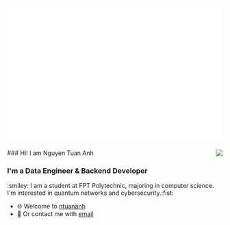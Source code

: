 <img src="svg/tunanh.svg" width="1200"/>
<br><br>
### Hi! I am Nguyen Tuan Anh
<img align="right" src="https://github-readme-stats.vercel.app/api?username=ntuananhdevs&count_private=true&show_icons=true&line_height=25" />
<h3>I'm a Data Engineer & Backend Developer</h3>
:smiley: I am a student at FPT Polytechnic, majoring in computer science. I'm interested in quantum networks and cybersecurity.:fist:

- :globe_with_meridians: Welcome to [ntuananh](ntuananhdevs.github.io/ntuananhdevs)
- :email: Or contact me with [email](mailto:anhndt25@gmail.com)
